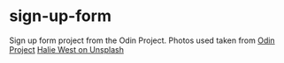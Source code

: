 # sign-up-form
Sign up form project from the Odin Project. Photos used taken from [Odin Project](https://cdn.statically.io/gh/TheOdinProject/curriculum/5f37d43908ef92499e95a9b90fc3cc291a95014c/html_css/project-sign-up-form/odin-lined.png)
[Halie West on Unsplash](https://unsplash.com/photos/25xggax4bSA)